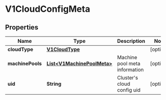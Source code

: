 # V1CloudConfigMeta

## Properties
Name | Type | Description | Notes
------------ | ------------- | ------------- | -------------
**cloudType** | [**V1CloudType**](V1CloudType.md) |  |  [optional]
**machinePools** | [**List&lt;V1MachinePoolMeta&gt;**](V1MachinePoolMeta.md) | Machine pool meta information |  [optional]
**uid** | **String** | Cluster&#x27;s cloud config uid |  [optional]
